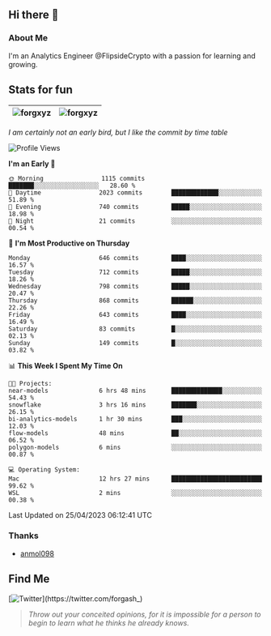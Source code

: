 ## Hi there 👋

### About Me

I'm an Analytics Engineer @FlipsideCrypto with a passion for learning and growing.
  
## Stats for fun

| <img align="center" src="https://github-readme-streak-stats.herokuapp.com/?user=forgxyz&theme=tokyonight" alt="forgxyz" /> | <img align="center" src="https://github-readme-stats.vercel.app/api?username=forgxyz&theme=tokyonight&show_icons=true" alt="forgxyz" /> |
| ------------- |------------- |

*I am certainly not an early bird, but I like the commit by time table*  

<!--START_SECTION:waka-->
![Profile Views](http://img.shields.io/badge/Profile%20Views-6-blue)

**I'm an Early 🐤** 

```text
🌞 Morning                1115 commits        ███████░░░░░░░░░░░░░░░░░░   28.60 % 
🌆 Daytime                2023 commits        █████████████░░░░░░░░░░░░   51.89 % 
🌃 Evening                740 commits         █████░░░░░░░░░░░░░░░░░░░░   18.98 % 
🌙 Night                  21 commits          ░░░░░░░░░░░░░░░░░░░░░░░░░   00.54 % 
```
📅 **I'm Most Productive on Thursday** 

```text
Monday                   646 commits         ████░░░░░░░░░░░░░░░░░░░░░   16.57 % 
Tuesday                  712 commits         █████░░░░░░░░░░░░░░░░░░░░   18.26 % 
Wednesday                798 commits         █████░░░░░░░░░░░░░░░░░░░░   20.47 % 
Thursday                 868 commits         ██████░░░░░░░░░░░░░░░░░░░   22.26 % 
Friday                   643 commits         ████░░░░░░░░░░░░░░░░░░░░░   16.49 % 
Saturday                 83 commits          █░░░░░░░░░░░░░░░░░░░░░░░░   02.13 % 
Sunday                   149 commits         █░░░░░░░░░░░░░░░░░░░░░░░░   03.82 % 
```


📊 **This Week I Spent My Time On** 

```text
🐱‍💻 Projects: 
near-models              6 hrs 48 mins       ██████████████░░░░░░░░░░░   54.43 % 
snowflake                3 hrs 16 mins       ███████░░░░░░░░░░░░░░░░░░   26.15 % 
bi-analytics-models      1 hr 30 mins        ███░░░░░░░░░░░░░░░░░░░░░░   12.03 % 
flow-models              48 mins             ██░░░░░░░░░░░░░░░░░░░░░░░   06.52 % 
polygon-models           6 mins              ░░░░░░░░░░░░░░░░░░░░░░░░░   00.87 % 

💻 Operating System: 
Mac                      12 hrs 27 mins      █████████████████████████   99.62 % 
WSL                      2 mins              ░░░░░░░░░░░░░░░░░░░░░░░░░   00.38 % 
```


 Last Updated on 25/04/2023 06:12:41 UTC
<!--END_SECTION:waka-->

### Thanks
 - [anmol098](https://github.com/anmol098/waka-readme-stats/)
  
## Find Me
[![Twitter](https://img.shields.io/twitter/url/https/twitter.com/forgash_.svg?style=social&label=Follow%20%40forgash_)](https://twitter.com/forgash_)


> *Throw out your conceited opinions, for it is impossible for a person to begin to learn what he thinks he already knows.* 
